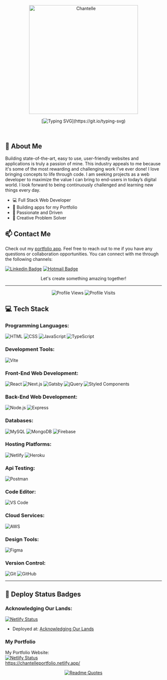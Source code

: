 <div align="center">
  <img src="https://user-images.githubusercontent.com/82847249/147374702-96d6f42e-6b10-4b39-b9fe-eae6d68d9a41.jpg" alt="Chantelle" width="350">

  [![Typing SVG](https://readme-typing-svg.herokuapp.com/?lines=Welcome+to+my+GitHub;I'm+Chantelle.)](https://git.io/typing-svg)
</div>

<br>

## :wave: About Me

Building state-of-the-art, easy to use, user-friendly websites and applications is truly a passion of mine. This industry appeals to me because it's some of the most rewarding and challenging work I've ever done! I love bringing concepts to life through code. I am seeking projects as a web developer to maximize the value I can bring to end-users in today’s digital world. I look forward to being continuously challenged and learning new things every day.

* 💻 Full Stack Web Developer
* 📱 Building apps for my Portfolio
* 🚀 Passionate and Driven
* 🌟 Creative Problem Solver

## 📫 Contact Me 

Check out my [portfolio app](https://chantelleportfolio.netlify.app/). Feel free to reach out to me if you have any questions or collaboration opportunities. You can connect with me through the following channels:

[![Linkedin Badge](https://img.shields.io/badge/-LinkedIn-blue?style=flat-square&logo=Linkedin&logoColor=white)](https://www.linkedin.com/in/chantellepasceri)
[![Hotmail Badge](https://img.shields.io/badge/-Hotmail-0078D4?style=flat-square&logo=microsoft-outlook&logoColor=white)](mailto:mrspasceri@hotmail.com)

<p align="center">Let's create something amazing together!</p>

---

<p align="center">
  <img src="https://komarev.com/ghpvc/?username=bella77-69&style=plastic&label=Views" alt="Profile Views">
  <img src="https://badges.pufler.dev/visits/bella77-69/bella77-69?color=black&logo=github" alt="Profile Visits">
</p>

## :computer: Tech Stack 

### Programming Languages:
![HTML](https://skillicons.dev/icons/html)
![CSS](https://skillicons.dev/icons/css)
![JavaScript](https://skillicons.dev/icons/javascript)
![TypeScript](https://skillicons.dev/icons/typescript)

### Development Tools:
![Vite](https://skillicons.dev/icons/vite)

### Front-End Web Development:
![React](https://skillicons.dev/icons/react)
![Next.js](https://skillicons.dev/icons/nextjs)
![Gatsby](https://skillicons.dev/icons/gatsby)
![jQuery](https://skillicons.dev/icons/jquery)
![Styled Components](https://skillicons.dev/icons/styledcomponents)

### Back-End Web Development:
![Node.js](https://skillicons.dev/icons/nodejs)
![Express](https://skillicons.dev/icons/express)

### Databases:
![MySQL](https://skillicons.dev/icons/mysql)
![MongoDB](https://skillicons.dev/icons/mongodb)
![Firebase](https://skillicons.dev/icons/firebase)

### Hosting Platforms:
![Netlify](https://skillicons.dev/icons/netlify)
![Heroku](https://skillicons.dev/icons/heroku)

### Api Testing: 
![Postman](https://skillicons.dev/icons/postman)

### Code Editor:
![VS Code](https://skillicons.dev/icons/vscode)

### Cloud Services:
![AWS](https://skillicons.dev/icons/aws)

### Design Tools:
![Figma](https://skillicons.dev/icons/figma)

### Version Control:
![Git](https://skillicons.dev/icons/git)
![GitHub](https://skillicons.dev/icons/github)

---

## :rocket: Deploy Status Badges

### Acknowledging Our Lands:
[![Netlify Status](https://api.netlify.com/api/v1/badges/a4d4c259-9f38-4a11-94d3-5284fde9925c/deploy-status)](https://app.netlify.com/sites/acknowledging-our-lands/deploys)
- Deployed at: [Acknowledging Our Lands](https://land-acknowledgement.vercel.app/)

### My Portfolio

My Portfolio Website: </br>
[![Netlify Status](https://api.netlify.com/api/v1/badges/4f3b43bd-9cdf-4c46-b734-825f15464481/deploy-status)](https://app.netlify.com/sites/chantelleportfolio/deploys) </br >
https://chantelleportfolio.netlify.app/

<div align="center">

[![Readme Quotes](https://quotes-github-readme.vercel.app/api?type=horizontal&theme=dark)](https://github.com/piyushsuthar/github-readme-quotes)

</div>

